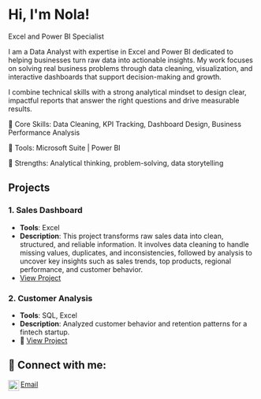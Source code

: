 # Hi, I'm Nola!
Excel and Power BI Specialist

I am a Data Analyst with expertise in Excel and Power BI dedicated to helping businesses turn raw data into actionable insights. My work focuses on solving real business problems through data cleaning, visualization, and interactive dashboards that support decision-making and growth.

I combine technical skills with a strong analytical mindset to design clear, impactful reports that answer the right questions and drive measurable results.


🔹 Core Skills: Data Cleaning, KPI Tracking, Dashboard Design, Business Performance Analysis


🔹 Tools: Microsoft Suite | Power BI 


🔹 Strengths: Analytical thinking, problem-solving, data storytelling

## Projects

### 1. Sales Dashboard
- **Tools**: Excel
- **Description**: This project transforms raw sales data into clean, structured, and reliable information. It involves data cleaning to handle missing values, duplicates, and inconsistencies, followed by analysis to uncover key insights such as sales trends, top products, regional performance, and customer behavior.
- [View Project]([./projects/sales-dashboard](https://github.com/Nolainspire/Sales-Analysis.git))

### 2. Customer Analysis
- **Tools**: SQL, Excel
- **Description**: Analyzed customer behavior and retention patterns for a fintech startup.
- 🔗 [View Project]([(https://github.com/Nolainspire/Sales-Analysis.git)](https://github.com/Nolainspire/Sales-Analysis))  

<h2> 🤳 Connect with me:</h2>

[<img align="left" alt="JoshMadakor | LinkedIn" width="22px" src="https://cdn.jsdelivr.net/npm/simple-icons@v3/icons/linkedin.svg" />][linkedin]


[linkedin]:(https://www.linkedin.com/in/odu-hawau-503548266/)
[Email](oduhawau357@gmail.com)

